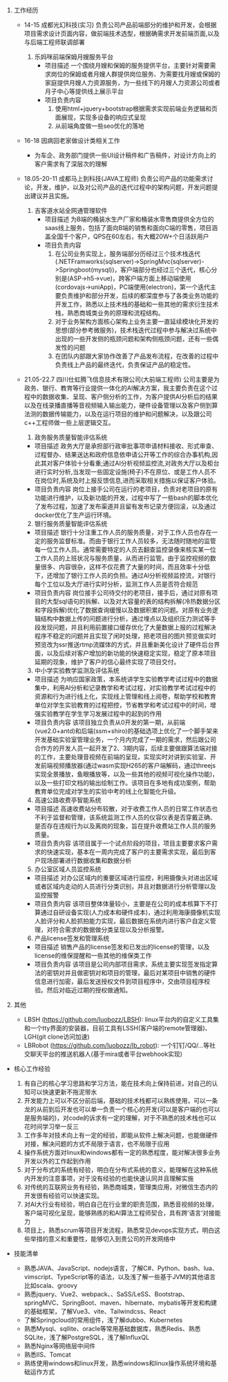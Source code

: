 1. 工作经历
   - 14-15 成都光幻科技(实习)
     负责公司产品前端部分的维护和开发，会根据项目需求设计页面内容，做前端技术选型，根据确需求开发前端页面,以及与后端工程师联调部署
     1. 乐妈咪前端保姆月嫂服务平台
        - 项目描述 一个围绕月嫂和保姆的服务提供平台，主要针对需要需求岗位的保姆或者月嫂人群提供岗位服务、为需要找月嫂或保姆的家庭提供月嫂人力资源服务，为一些线下的月嫂人力资源公司或者月子中心等提供线上展示平台
        - 项目负责内容 
           1. 使用html+jquery+bootstrap根据需求实现前端业务逻辑和页面展现，实现多设备的响应式呈现
           2. 从前端角度做一些seo优化的落地
   
   - 16-18 因病回老家做设计类相关工作
       - 为车企、政务部门提供一些UI设计稿件和广告稿件，对设计方向上的客户需求有了深层次的理解
   
   - 18.05-20-11 成都马上到科技(JAVA工程师)
     负责公司产品的功能需求讨论，开发，维护，以及对公司产品的迭代过程中的架构问题，开发问题提出建议并且实施。
     1. 吉客道水站全网通管理软件
        - 项目描述 为B端的桶装水生产厂家和桶装水零售商提供全方位的saas线上服务，包括了面向B端的销售和面向C端的零售，项目涵盖全国千个客户，QPS在60左右，有大概20W+个日活跃用户
        - 项目负责内容 
          1. 在公司业务实现上，服务端部分历经过三个技术栈迭代(.NETFramworks(sqlserver)->SpringMvc(sqlserver)->Springboot(mysql))，客户端部分也经过三个迭代，核心分别是(ASP->h5->vue)，跨客户端方面上移动端使用(cordovajs->uniApp)，PC端使用(electron)，第一个迭代主要负责维护和部分开发，后续的都深度参与了各类业务功能的开发工作，熟悉以上技术栈的基础和一些其他的需求衍生技术栈，熟悉商城类业务的原理和流程结构。
          2. 对于业务架构方面核心架构上业务主要一直延续模块化开发的思想(部分参考微服务)，技术栈迭代过程中参与解决过系统中出现的一些开发侧的瓶颈问题和架构侧瓶颈问题，还有一些偶发性的问题
          3. 在团队内部跟大家协作改善了产品发布流程，在改善的过程中负责线上产品的最终迭代，负责保证产品的稳定性。
   
   - 21.05-22.7 四川仕虹腾飞信息技术有限公司(大前端工程师)
      公司主要是为政务、银行、教育等行业提供一体化的AI解决方案，我主要负责在这个过程中的数据收集、呈现、客户侧分析的工作，为客户提供AI分析后的结果以及在线录播直播等音视频输入输出能力，硬件设备管理以及客户侧到算法测的数据传输能力，以及在运行项目的维护和问题解决，以及跟公司c++工程师做一些上层逻辑交互。
      1. 政务服务质量智能评估系统
        - 项目描述 政务大厅是承担部行政审批事项申请材料接收、形式审查、过程督办、结果送达和政府信息依申请公开等工作的综合办事机构,因此其对客户体验十分看重;通过AI分析视频监控流,对政务大厅以及柜台进行实时分析,当发现一些固定设施(椅子)不在原位、或是工作人员不在岗位时,系统及时上报反馈信息,进而采取相关措施以保证客户体验。
        - 项目负责内容 岗位上接手公司在运行的老项目，负责对老项目的原有功能进行维护，以及新功能的开发，过程中写了一些bash的脚本优化了发布过程，加速了发布渠道并且留有发布记录方便回滚，以及通过docker优化了生产运行环境。
      2. 银行服务质量智能评估系统
        - 项目描述 银行十分注重工作人员的服务质量，对于工作人员也存在一定的服务监督标准。而由于银行工作人员较多，无法随时随地的监管每一位工作人员。通常需要特定的人员去翻查监控录像来核实某一位工作人员的上班状况与服务质量，从而进行监管。由于监控视频的数量很多、内容很杂，这样不仅花费了大量的时间，而且效率十分低下，还增加了银行工作人员的负担。通过AI分析视频监控流，对银行每个工位以及大厅进行实时分析，监测工作人员是否符合规范 
        - 项目负责内容 岗位接手公司待交付的老项目，接手后，通过对原有项目的大型sql语句的拆解、以及对大容量的表的结构拆解(冷热数据分区和字段拆解)优化了数据查询缓慢以及数据积累的问题。对原有业务逻辑结构中数据上传的问题进行分析，通过埋点以及组织压力测试等手段发现问题，并且利用前置接口缓存优化了大量数据上报的过程解决程序不稳定的问题并且实现了闲时处理，把老项目的图片预览做实时预览改为ssr推送rtmp流媒体的方式，并且重新美化设计了硬件后台界面，以及后续对客户增加的新功能的快速稳定实现，稳定了原本项目延期的现象，维护了客户的信心最终实现了项目交付。
      3. 中小学实验教学监测及评估系统
        - 项目描述 为响应国家政策，本系统讲学生实验教学考试过程中的数据集中，利用AI分析和记录教学和考试过程，对实验教学考试过程中的资源和行为进行线上化，实现线上管理和线上阅卷，帮助学校和教育单位对学生实验教育的过程把控，节省教学和考试过程中的时间，增强实验教学在学生学习发展过程中的起到的作用
        - 项目负责内容 该项目独立负责从0开发的第一期，从前端(vue2.0+antd)和后端(ssm+shiro)的基础选项上优化了一个脚手架来开发基础实验室管理业务，一个月内完成了一期的需求，然后跟公司合作方的开发人员一起开发了2、3期内容，后续主要做跟算法端对接的工作，主要处理音视频在前端的呈现，实现实时对讲到实验室、开发前端视频播放器(通过wasm实现H265的客户端解码，通过threejs实现全景播放，鱼眼播放等，以及一些其他的视频可视化操作功能)，以及一些打印文档的输出绘制工作。该项目在多地有成功案例，帮助教育单位完成对学生的实验中考的线上化智能化升级。
      4. 高速公路收费亭智能系统
        - 项目描述 高速收费站分布较散，对于收费工作人员的日常工作状态也不利于监督和管理，该系统监测工作人员的仪容仪表是否穿戴正确、是否存在违规行为以及离岗的现象，旨在提升收费站工作人员的服务质量。
        - 项目负责内容 该项目属于一个试点阶段的项目，项目主要要求客户需求的快速实现，基本在一周内完成了客户的主要需求实现，最后到客户现场部署进行数据收集和数据分析
      5. 办公室区域人员监控系统
        - 项目描述 对办公区域内的重要区域进行监控，利用摄像头对进出区域或者区域内走动的人员进行分类识别，并且对数据进行分析管理以及监控报警
        - 项目负责内容 该项目整体体量较小，主要是在公司的成本核算下不打算通过自研设备实现(人力成本和硬件成本)，通过利用海康摄像机实现人脸评分和人脸抓拍能力实现，最后数据在系统内进行客户自定义管理，对符合需求的数据做分类呈现以及分析报警。
      6. 产品license签发和管理系统
        - 项目描述 销售产品的license签发和已发出的license的管理，以及license的维保提醒和一些其他的维保类工作
        - 项目负责内容 该项目是公司内部项目需求，系统主要实现签发指定算法的密钥对并且做密钥对和项目的管理，最后对某项目中销售的硬件信息进行加密，最后发送授权文件到项目程序中，交由项目程序校验。然后对临近过期的授权做通知。
 
2. 其他
   - LBSH (https://github.com/luobozz/LBSH): linux平台内的自定义工具集和一个tty界面的安装器，目前工具有LSSH(客户端的remote管理器)、LGH(git clone访问加速)
   - LBRobot (https://github.com/luobozz/lb_robot): 一个钉钉/QQ/...等社交聊天平台的推送机器人(基于mira或者平台webhook实现)

- 核心工作经验
  1. 有自己的核心学习思路和学习方法，能在技术向上保持前进，对自己的认知可以快速更新不拖泥带水
  2. 开发能力上可以不区分前后端，基础的技术栈都可以熟练使用，可以一条龙的从前到后开发也可以单一负责一个核心的开发(可以是客户端的也可以是服务端的)，对code的诉求有一定的理解，对于不熟悉的技术栈也可以花时间学习举一反三
  3. 工作多年对技术向上有一定的经验，即能从软件上解决问题，也能做硬件对接，解决问题的方式不局限于语言，也不局限于应用
  4. 操作系统方面对linux和windows都有一定的熟悉程度，能对解决很多业务开发以外的工作起到作用
  5. 对于分布式的系统有经验，明白在分布式系统的意义，能理解在这种系统内开发的注意事项，对于没有经验的也能快速认同并且理解实施
  6. 对传统的互联网业务有经验，熟悉商城类，管理类应用，对微信生态内的开发很有经验可以快速实现。
  7. 对AI大行业有经验，明白自己在行业里的职责范围，熟悉音视频的处理，客户端可视化呈现，能够熟练的和AI算法工程师契合，具有跨’语言‘对接能力
  8. 项目上，熟悉scrum等项目开发流程，熟悉常见devops实现方式，明白这些举措的意义和重要性，能够切入到贵公司的开发网络中

- 技能清单
  - 熟悉JAVA、JavaScript、nodejs语言，了解C#、Python、bash、lua、vimscript、TypeScript等的语法，以及浅了解一些基于JVM的其他语言比如scala、groovy
  - 熟悉jquery、Vue2、webpack、、SaSS/LeSS、Bootstrap、springMVC、SpringBoot、maven、hibernate、mybatis等开发和构建的基础框架，了解Vue3、vite、Tailwindcss、React
  - 了解Springcloud的常用组件，浅了解dubbo、Kubernetes
  - 熟悉Mysql、sqllite、oracle等常用基础数据库，熟悉Redis、熟悉SQLite，浅了解PostgreSQL，浅了解InfluxQL
  - 熟悉Nginx等网络层中间件
  - 熟悉IIS、Tomcat
  - 熟练使用windows和linux开发，熟悉windows和linux操作系统环境和基础运作方式